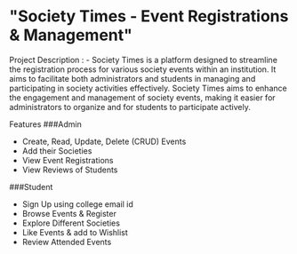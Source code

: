 # "Society Times - Event Registrations & Management"

Project Description : -
Society Times is a platform designed to streamline the registration process for various society events within an institution. It aims to facilitate both administrators and students in managing and participating in society activities effectively. Society Times aims to enhance the engagement and management of society events, making it easier for administrators to organize and for students to participate actively.

Features
###Admin
- Create, Read, Update, Delete (CRUD) Events
- Add their Societies
- View Event Registrations 
- View Reviews of Students

###Student
- Sign Up using college email id
- Browse Events & Register
- Explore Different Societies
- Like Events & add to Wishlist
- Review Attended Events
